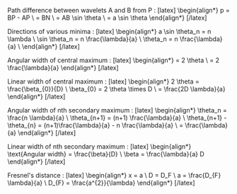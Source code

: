 Path difference between wavelets A and B from P : 
[latex]
\begin{align*}
p = BP - AP \\
= BN \\
= AB \sin \theta \\
= a \sin \theta
\end{align*}
[/latex]

Directions of various minima : 
[latex]
\begin{align*}
a \sin \theta_n = n \lambda \\
\sin \theta_n = n \frac{\lambda}{a} \\
\theta_n = n \frac{\lambda}{a} \\
\end{align*}
[/latex]

Angular width of central maximum : 
[latex]
\begin{align*}
= 2 \theta \\
= 2 \frac{\lambda}{a}
\end{align*}
[/latex]

Linear width of central maximum : 
[latex]
\begin{align*}
2 \theta = \frac{\beta_{0}}{D} \\
\beta_{0} =  2 \theta \times D \\
= \frac{2D \lambda}{a}
\end{align*}
[/latex]

Angular width of nth secondary maximum : 
[latex]
\begin{align*}
\theta_n = \frac{n \lambda}{a} \\
\theta_{n+1} = (n+1) \frac{\lambda}{a} \\
\theta_{n+1} - \theta_{n} = (n+1)\frac{\lambda}{a} - n \frac{\lambda}{a} \\
= \frac{\lambda}{a}
\end{align*}
[/latex]

Linear width of nth secondary maximum : 
[latex]
\begin{align*}
\text{Angular width} = \frac{\beta}{D} \\
\beta = \frac{\lambda}{a} D
\end{align*}
[/latex]


Fresnel's distance : 
[latex]
\begin{align*}
x = a \\
D = D_F \\
a = \frac{D_{F} \lambda}{a} \\
D_{F} = \frac{a^{2}}{\lambda}
\end{align*}
[/latex]







